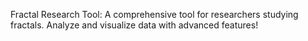 Fractal Research Tool: A comprehensive tool for researchers studying fractals. Analyze and visualize data with advanced features!
